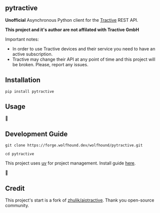 ## pytractive

**Unofficial** Asynchronous Python client for the [Tractive](https://tractive.com) REST API.

**This project and it's author are not affilated with Tractive GmbH**


Important notes:

- In order to use Tractive devices and their service you need to have an active subscription.
- Tractive may change their API at any point of time and this project will be broken. Please, report any issues.

## Installation

`pip install pytractive`

## Usage
🚧

## Development Guide
`git clone https://forge.wolfhound.dev/wolfhound/pytractive.git`

`cd pytractive`

This project uses [uv](https://docs.astral.sh/uv/) for project management. Install guide [here](https://docs.astral.sh/uv/getting-started/installation/#installing-uv).

🚧

## Credit
This project's start is a fork of [zhulik/aiotractive](https://github.com/zhulik/aiotractive).
Thank you open-source community.